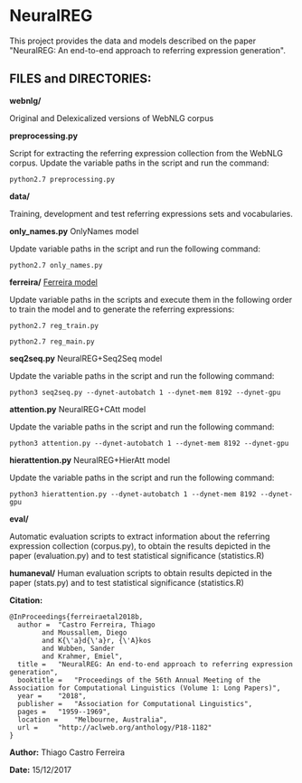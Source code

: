 # NeuralREG

This project provides the data and models described on the paper "NeuralREG: An end-to-end approach to referring expression generation".

## FILES and DIRECTORIES:

**webnlg/** 

Original and Delexicalized versions of WebNLG corpus

**preprocessing.py** 

Script for extracting the referring expression collection from the WebNLG corpus. Update the variable paths in the script and run the command:

`python2.7 preprocessing.py`

**data/** 

Training, development and test referring expressions sets and vocabularies.

**only_names.py** OnlyNames model

Update variable paths in the script and run the following command:

`python2.7 only_names.py`

**ferreira/** [Ferreira model](http://www.aclweb.org/anthology/P16-1054)

Update variable paths in the scripts and execute them in the following order to train the model and to generate the referring expressions:

```
python2.7 reg_train.py

python2.7 reg_main.py
```

**seq2seq.py** NeuralREG+Seq2Seq model 

Update the variable paths in the script and run the following command:

`python3 seq2seq.py --dynet-autobatch 1 --dynet-mem 8192 --dynet-gpu`

**attention.py** NeuralREG+CAtt model 

Update the variable paths in the script and run the following command:

`python3 attention.py --dynet-autobatch 1 --dynet-mem 8192 --dynet-gpu`

**hierattention.py** NeuralREG+HierAtt model

Update the variable paths in the script and run the following command:

`python3 hierattention.py --dynet-autobatch 1 --dynet-mem 8192 --dynet-gpu`

**eval/** 

Automatic evaluation scripts to extract information about the referring expression collection (corpus.py), to obtain the results depicted in the paper (evaluation.py) and to test statistical significance (statistics.R)

**humaneval/** Human evaluation scripts to obtain results depicted in the paper (stats.py) and to test statistical significance (statistics.R)

**Citation:**

```Tex
@InProceedings{ferreiraetal2018b,
  author = 	"Castro Ferreira, Thiago
		and Moussallem, Diego
		and K{\'a}d{\'a}r, {\'A}kos
		and Wubben, Sander
		and Krahmer, Emiel",
  title = 	"NeuralREG: An end-to-end approach to referring expression generation",
  booktitle = 	"Proceedings of the 56th Annual Meeting of the Association for Computational Linguistics (Volume 1: Long Papers)",
  year = 	"2018",
  publisher = 	"Association for Computational Linguistics",
  pages = 	"1959--1969",
  location = 	"Melbourne, Australia",
  url = 	"http://aclweb.org/anthology/P18-1182"
}
```

**Author:** Thiago Castro Ferreira

**Date:** 15/12/2017
